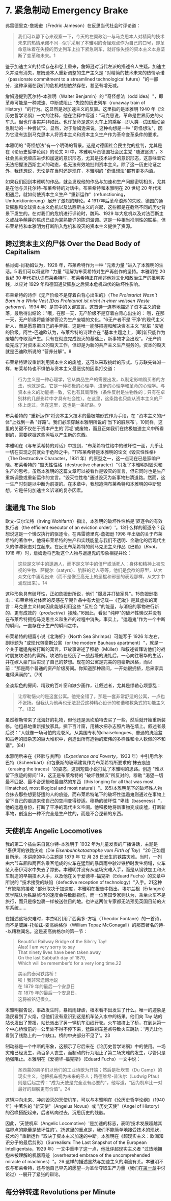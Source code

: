 # 7. 紧急制动 Emergency Brake
弗雷德里克-詹姆逊（Fredric Jameson）在反思当代社会时评论道： 
>我们可以静下心来观察一下，今天的左翼政治--与马克思本人对精简的技术未来的热情承诺不同--似乎采用了本雅明的奇怪观点作为自己的口号，即革命意味着在失控的历史列车上拉下紧急刹车，就好像失控的资本主义本身垄断了变革和未来。1

鉴于加速主义的持续存在和卷土重来，詹姆逊对当代左派的描述令人生疑。加速主义并没有消失，詹姆逊本人重新调整的生产主义是 "对精简的技术未来的热情承诺（passionate commitment to a streamlined technological future）"的一部分，这种承诺在我们的危机时刻依然存在，甚至有增无减。 

詹姆逊提到瓦尔特-本雅明（Walter Benjamin）的 "奇怪想法（odd idea）"，即革命可能是一种减速、中断或阻止 "失控的历史列车（runaway train of History）"的行为。这显然是对加速主义的反驳。这里指的是本雅明 1940 年《论历史哲学论纲》一文的注释，他在注释中写道："马克思说，革命是世界历史的火车头。但也许事实并非如此。也许革命是这列火车上的乘客--即人类--试图启动紧急制动的一种尝试"2。显然，对于詹姆逊来说，这种构想是一种 "奇怪想法"，因为它没有达到马克思本人将资本主义和资本主义生产作为革命变革条件的要求。

本雅明的 "奇怪想法"有一个明确的背景。这是对德国社会民主党的批判，尤其是在《论历史哲学论纲》的论文 XI 中，本雅明斥责德国社会民主党 "随波逐流"。3社会民主党顺应进步和加速的意识形态，尤其是技术进步的意识形态，这意味着它无法把握法西斯主义的动态，也无法有效地批判资本主义。除了这一历史论证之外，我还想说，无论是在当时还是现在，本雅明的 "奇怪想法"都有更多内涵。

如果我们回到本雅明的作品，就会发现他的作品与加速和生产问题密切相关，尤其是在他与贝托尔特-布莱希特的对话中。布莱希特和本雅明在 20 世纪 20 年代末相遇后，就如何使资本主义生产 "重新运作"（refunctioning，Umfunktionierung）展开了激烈的辩论。4 1917年后革命浪潮的失败、德国的通货膨胀和全球资本主义危机以及法西斯主义的兴起，这些都是在截然不同的历史背景下发生的。在对我们的危机进行评论时，魏玛、1929 年大危机以及对法西斯主义或战争萌芽的焦虑已成为耳熟能详的陈词滥调。这是一种相当推测性的联系，但布莱希特和本雅明为打断陷入危机和毁灭的资本主义提供了资源。
## 跨过资本主义的尸体 Over the Dead Body of Capitalism
格肖姆-肖勒姆认为，1928 年，布莱希特作为一种 "元素力量 "进入了本雅明的生活。5 我们可以将这种 "力量 "理解为布莱希特对生产再创作的坚持。本雅明在 20 世纪 30 年代初认识布莱希特时，布莱希特正在阐述他对文化和政治生产的批判实践，以应对 1929 年和德国通货膨胀之后资本危机四伏的破坏性影响。

布莱希特的诗作《无产阶级不是穿着白背心出生的》（*The Proletariat Wasn’t Born in a White Vest [Das Proletariat ist nicht in einer weissen Weste geboren]*，1934 年）是其中的关键宣言。这首诗一连串地描述了资本主义的衰落，最后得出结论："哦，在那一天，无产阶级不是穿着白背心出生的： 哦，在那一天，无产阶级将能够掌管沦为生产废墟的文化。"6无产者不是'干净'的现代主义新人，而是愿意把自己的手弄脏。这是唯一能够把握和解决资本主义 "肮脏 "废墟的阶级。阿兰-巴迪欧认为，布莱希特的诗建立在 "基本主题之上，[即]新只能作为废墟的夺取而产生。只有在彻底完成毁灭的基础上，新事物才会出现"。7无产阶级完成了对资本主义的毁灭工作，但却是为新的共产主义生产服务的。资本的毁灭就是巴迪欧所说的 "营养分解"。8

布莱希特建议重新利用资本主义的废墟，这可以采取挑衅的形式。与苏联先锋派一样，布莱希特也不惧怕与资本主义最恶劣的因素打交道： 
>行为主义是一种心理学，它从商品生产的需要出发，以制定影响购买者的方法，也就是说，它是一种积极的心理学、进步的心理学和革命的心理学。与资本主义的功能相一致，它也有其局限性（条件反射是生物性的；只有在卓别林的几部影片中才具有社会性）。在这里，这条路也只能从资本主义的尸体上走过，但在这里，这也是一条好路。9

布莱希特的 "重新运作"将资本主义技术的最极端形式作为手段，在 "资本主义的尸体"上找到一条 "好路"。我们必须穿越本雅明所说的'当下的脏尿布'。10同样，这里的关键不仅在于资本产生的'污垢'或废物，而且正如我们在终极加速主义中所看到的，需要挖掘这些污垢以产生新的东西。

本雅明在《与布莱希特的对话》中提到，"布莱希特性格中的破坏性一面，几乎让一切在实现之前就处于危险之中。"11布莱希特是本雅明的论文《毁灭性性格》（The Destructive Character，1931 年）的原型之一，这一点现在已是家喻户晓。布莱希特的 "毁灭性性格（destructive character）"引发了本雅明对毁灭和生产的思考。虽然本雅明的这篇文章可以被看作是毁灭的宣言，但它同时也是生产重新调整或重新运作的宣言。"毁灭性性格"通过毁灭为新事物扫清道路。然而，这一生产时刻是以中断为前提的。在本章中，我想追溯布莱希特和本雅明的中断思想，它是任何加速主义诉诸的复杂因素。
## 邋遢鬼 The Slob
欧文-沃尔法特（Irving Wohlfarth）指出，本雅明的破坏性性格是'驱逐令的有效执行者（the efficient executor of an eviction order）'。13什么样的驱逐令？我想说这是一个懒汉执行的驱逐令。在弗雷德里克-詹姆逊 1998 年出版的关于布莱希特的著作中，他将布莱希特的生产和实践能量与我们不透明、金融化的后现代主义的停滞状态对立起来。在反思布莱希特的前马克思主义作品《巴勒》（*Baal*，1918 年）时，詹姆逊将巴勒这个人物与邋遢鬼的形象相提并论：
>这些是文学中的邋遢人，而不是文学中的僵尸或活死人：身体和精神上被忽视的生物、萨提尔（satyrs）、肮脏的老人等等，他们是食欲的原型，从大众文化中涌现出来（而不是像至高无上的恶棍和邪恶的表现那样，从文字中涌现出来）。14

这种形象具有破坏性，正如詹姆逊所说，他们 "爆发并打破家具"。15詹姆逊指出：‘布莱希特对体面的反感在早期作品中有大量记载--《巴勒》是其虚拟的寓言：马克思主义转向因此能够利用这些 "反社会 "的能量，与消极的事物进行新的、更有成效的（*productive*）接触。’16因此，看似 "纯粹"的破坏性懒汉并没有在布莱希特拥抱马克思主义和生产的过程中消失。事实上，"邋遢鬼"作为一个中断的瞬间，一直存在于生产的瞬间之中。

布莱希特的短篇小说《北海虾》（North Sea Shrimps）可能写于 1926 年左右，副标题为 "或现代包豪斯公寓（or the modern Bauhaus apartment）"，就是一个关于邋遢鬼被打断的寓言。17故事讲述了穆勒（Müller）和叙述者拜访他们的战时朋友坎珀特的寓所。坎珀特在经历了一战战壕的洗礼后，一心向往奢华的生活，并在嫁入豪门后实现了自己的梦想。现在的公寓是完美的包豪斯风格，而以前："那是两个普通的资产阶级房间。你知道那种房间，一开始很拥挤，后来家具堆得满满的"。(79)

全淡紫色的房间、精致的百叶窗和缺少画作，让叙述者，尤其是缪勒心烦意乱：
>让缪勒恼火的是这套公寓。他完全错了。那是一套非常舒适的公寓，一点也不张扬。但我认为他再也无法忍受这种精心设计的和谐和教条式的功能主义了。(82)

虽然穆勒带来了北海虾的礼物，但他还是派坎珀特去买了一些，然后就开始重新装修。他粗暴地重新摆放家具，撕下百叶窗，用糖水把杂志照片贴在墙上。叙述者最后说："人就像一场可怕的龙卷风，从美国专利的chaiselongues、普通的洗脸盆和古老的旧杂志的巨大堆积中，创造出所有造物的宏伟的多样性和令人钦佩的不和谐"。(84)

本雅明后来在《经验与贫困》（*Experience and Poverty*，1933 年）中引用舍尔巴特（Scheerbart）和包豪斯的玻璃建筑作为布莱希特所要求的'抹去痕迹（erasing the traces）'的姿态，这则短篇小说打乱了本雅明的思路。创造 "难以留下痕迹的房间"19，这正是布莱希特的 "破坏性懒汉"所反对的，穆勒 "渴望一切最不匹配、最不合逻辑和最自然的东西（this longing for all that was most illmatched, most illogical and most natural）"。(85)本雅明笔下的破坏性人物会抹去那些想要舒适的人的痕迹，而布莱希特笔下的破坏性邋遢鬼则通过在事物上留下自己的痕迹来使自己的空间变得舒适。穆勒的破坏性 "卑贱（baseness）"，他的邋遢身份，打断了干净的现代主义空间。他积极地将新事物变成废墟，打断新事物，创造出一种不完全是生产性的，而是不合逻辑的东西。
## 天使机车 Angelic Locomotives
我的第二个插曲来自瓦尔特-本雅明于 1932 年为儿童发表的广播讲话，主题是 "泰伊湾的铁路灾难（Die *Eisenbahnkatastrophe vom Firth of Tay*）"20 正如题目所示，本讲座的中心主题是 1879 年 12 月 28 日发生的铁路灾难。当时，一列由六节车厢和两百名乘客组成的火车在猛烈的暴风雨中驶过铁桥时发生坍塌，火车坠入泰伊河水中失去了踪影。本雅明并没有从这场灾难入手，而是从钢铁加工和火车制造的早期技术入手，以及他在关于爱德华-福克斯（Eduard Fuchs）的文章中所说的 "技术接受的缺陷（defective reception of technology）"入手。21这种 "有缺陷的接收 "部分取决于加速度，本雅明在报告中指出，埃尔兰根（Erlangen）医学院认为铁路旅行的速度会导致脑损伤，而一位英国专家则认为，乘坐火车不是旅行，而只是像包裹一样被送往目的地。也许这两位专家都无法预见英国目前的火车系统......

在描述这场灾难时，本杰明引用了西奥多-方坦（Theodor Fontane）的一首诗，而不是威廉-托帕兹-麦高纳格尔（William Topaz McGonagall）的那首著名的诗--以糟糕闻名。这是麦高纳格尔的第一节：
>Beautiful Railway Bridge of the Silv’ry Tay!  
>Alas! I am very sorry to say  
>That ninety lives have been taken away  
>On the last Sabbath day of 1879,  
>Which will be remember’d for a very long time.22
> 
>美丽的泰河铁路桥！  
>唉！我非常遗憾地说  
>在 1879 年的最后一个安息日  
>在 1879 年的最后一个安息日，  
>这将被铭记很久。

本雅明报告说，事故发生时，暴风雨肆虐，根本看不出发生了什么。唯一的迹象是渔民看到了火焰，但他们没有意识到这是机车坠入水中的结果。他们向 Tay 站的站长发出了警报，站长派出了另一辆机车沿线行驶。火车被挤上了桥，在到达第一个中心桥墩前的一公里处不得不停下来，猛踩刹车差点导致火车跳轨：'月光让他看到了线路上的一个缺口。桥的中央部分不见了'。23

制动器是一个中断的形象，这预示了它后来在《论历史哲学论纲》中的使用。一场灾难已经发生，两百多人丧生，而制动的行为阻止了第二场灾难的发生，尽管只是勉强阻止。本雅明在《爱德华-福克斯》（Eduard Fuchs）一文中说：
>圣西蒙的弟子们以他们的工业诗歌为开端；然后是杜坎普（Du Camp）的现实主义，他把机车视为未来的圣人；路德维希-普法尔（Ludwig Pfau）则是后起之秀："成为天使是完全没有必要的"，他写道，"因为机车比一对最好的翅膀更有价值"。24

这辆冲向未来、冲向毁灭的天使机车，可以与本雅明在《论历史哲学论纲》（1940 年）中著名的 "新天使"（Angelus Novus）或 "历史天使"（Angel of History）的召唤搭配起来，后者转向过去，沉思历史的残骸。

因此，'天使机车（Angelic Locomotive）'是加速的标志，表明'技术发展超越其临界点的能量是破坏性的'。25这里的重点是，我们不能简单地接受技术的现状，技术的 "重新运作 "取决于资本主义加速的中断。本雅明在《超现实主义：欧洲知识分子的最后剪影》（Surrealism: The Last Snapshot of the European Intelligentsia，1929 年）一文中重申了这一点，他批评超现实主义者 "过热地拥抱未被理解的机器奇迹（overheated embrace of the uncomprehended miracle of machines）"。26 这样的描述显然与加速主义的潮流有关。本雅明不仅与布莱希特，还与他自己早先的愿望--为革命夺取生产力量（我们在[第一章](https://github.com/1Haschwalth/Translation/blob/MAIN/Archive/Backup/Malign%20Velocities/1.%20War%20Machines.md)中讨论过）--展开了紧张的辩论。
## 每分钟转速 Revolutions per Minute
